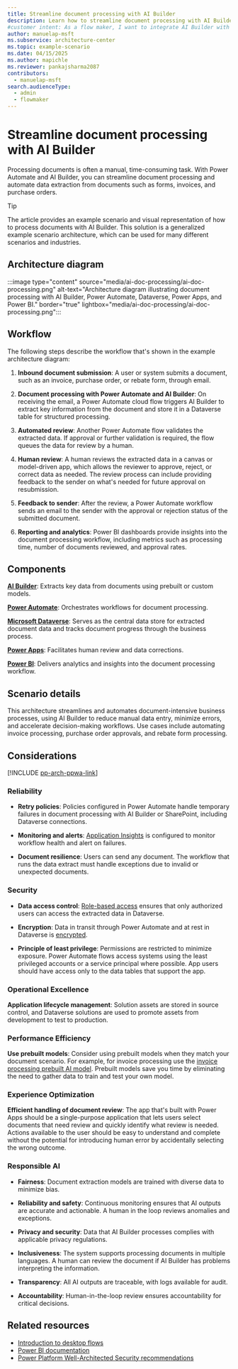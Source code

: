 ```yaml
---
title: Streamline document processing with AI Builder
description: Learn how to streamline document processing with AI Builder and Power Automate to automate data extraction and enhance workflow efficiency.
#customer intent: As a flow maker, I want to integrate AI Builder with Power Automate so that I can process documents automatically.
author: manuelap-msft
ms.subservice: architecture-center
ms.topic: example-scenario
ms.date: 04/15/2025
ms.author: mapichle
ms.reviewer: pankajsharma2087
contributors:
  - manuelap-msft
search.audienceType:
  - admin
  - flowmaker
---
```


# Streamline document processing with AI Builder

Processing documents is often a manual, time-consuming task. With Power Automate and AI Builder, you can streamline document processing and automate data extraction from documents such as forms, invoices, and purchase orders.

> [!TIP]
> The article provides an example scenario and visual representation of how to process documents with AI Builder. This solution is a generalized example scenario architecture, which can be used for many different scenarios and industries.

## Architecture diagram

:::image type="content" source="media/ai-doc-processing/ai-doc-processing.png" alt-text="Architecture diagram illustrating document processing with AI Builder, Power Automate, Dataverse, Power Apps, and Power BI." border="true" lightbox="media/ai-doc-processing/ai-doc-processing.png":::

## Workflow

The following steps describe the workflow that's shown in the example architecture diagram:

1. **Inbound document submission**: A user or system submits a document, such as an invoice, purchase order, or rebate form, through email.

1. **Document processing with Power Automate and AI Builder**: On receiving the email, a Power Automate cloud flow triggers AI Builder to extract key information from the document and store it in a Dataverse table for structured processing.

1. **Automated review**: Another Power Automate flow validates the extracted data. If approval or further validation is required, the flow queues the data for review by a human.

1. **Human review**: A human reviews the extracted data in a canvas or model-driven app, which allows the reviewer to approve, reject, or correct data as needed. The review process can include providing feedback to the sender on what's needed for future approval on resubmission.

1. **Feedback to sender**: After the review, a Power Automate workflow sends an email to the sender with the approval or rejection status of the submitted document.

1. **Reporting and analytics**: Power BI dashboards provide insights into the document processing workflow, including metrics such as processing time, number of documents reviewed, and approval rates.

## Components

[**AI Builder**](/ai-builder/overview): Extracts key data from documents using prebuilt or custom models.

[**Power Automate**](/power-automate/): Orchestrates workflows for document processing.

[**Microsoft Dataverse**](/power-apps/maker/data-platform/): Serves as the central data store for extracted document data and tracks document progress through the business process.

[**Power Apps**](/power-apps/): Facilitates human review and data corrections.

[**Power BI**](/power-bi/): Delivers analytics and insights into the document processing workflow.

## Scenario details

This architecture streamlines and automates document-intensive business processes, using AI Builder to reduce manual data entry, minimize errors, and accelerate decision-making workflows. Use cases include automating invoice processing, purchase order approvals, and rebate form processing.

## Considerations

[!INCLUDE [pp-arch-ppwa-link](../../includes/pp-arch-ppwa-link.md)]

### Reliability

- **Retry policies**: Policies configured in Power Automate handle temporary failures in document processing with AI Builder or SharePoint, including Dataverse connections.

- **Monitoring and alerts**: [Application Insights](/power-platform/admin/app-insights-cloud-flow) is configured to monitor workflow health and alert on failures.

- **Document resilience**: Users can send any document. The workflow that runs the data extract must handle exceptions due to invalid or unexpected documents.

### Security

- **Data access control**: [Role-based access](/power-platform/admin/database-security) ensures that only authorized users can access the extracted data in Dataverse.

- **Encryption**: Data in transit through Power Automate and at rest in Dataverse is [encrypted](/power-platform/admin/about-encryption).

- **Principle of least privilege**: Permissions are restricted to minimize exposure. Power Automate flows access systems using the least privileged accounts or a service principal where possible. App users should have access only to the data tables that support the app.

### Operational Excellence

**Application lifecycle management**: Solution assets are stored in source control, and Dataverse solutions are used to promote assets from development to test to production.

### Performance Efficiency

**Use prebuilt models**: Consider using prebuilt models when they match your document scenario. For example, for invoice processing use the [invoice processing prebuilt AI model](/ai-builder/prebuilt-invoice-processing). Prebuilt models save you time by eliminating the need to gather data to train and test your own model.

### Experience Optimization

**Efficient handling of document review**: The app that's built with Power Apps should be a single-purpose application that lets users select documents that need review and quickly identify what review is needed. Actions available to the user should be easy to understand and complete without the potential for introducing human error by accidentally selecting the wrong outcome.

### Responsible AI

- **Fairness**: Document extraction models are trained with diverse data to minimize bias.

- **Reliability and safety**: Continuous monitoring ensures that AI outputs are accurate and actionable. A human in the loop reviews anomalies and exceptions.

- **Privacy and security**: Data that AI Builder processes complies with applicable privacy regulations.

- **Inclusiveness**: The system supports processing documents in multiple languages. A human can review the document if AI Builder has problems interpreting the information.

- **Transparency**: All AI outputs are traceable, with logs available for audit.

- **Accountability**: Human-in-the-loop review ensures accountability for critical decisions.

## Related resources

- [Introduction to desktop flows](/power-automate/desktop-flows/introduction)
- [Power BI documentation](/power-bi)
- [Power Platform Well-Architected Security recommendations](/power-platform/well-architected/security/)
